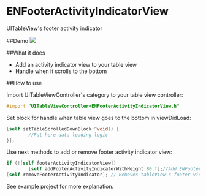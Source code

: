 ENFooterActivityIndicatorView
=============================

UITableView's footer activity indicator

##Demo
![](http://i.imgur.com/EVpes91.gif)

##What it does

* Add an activity indicator view to your table view
* Handle when it scrolls to the bottom

##How to use

Import UITableViewController's category to your table view controller:
```objective-c
#import "UITableViewController+ENFooterActivityIndicatorView.h"
```
Set block for handle when table view goes to the bottom in viewDidLoad:
```objective-c
[self setTableScrolledDownBlock:^void() {
        //Put here data loading logic
}];
```
Use next methods to add or remove footer activity indicator view:
```objective-c
if (![self footerActivityIndicatorView])
        [self addFooterActivityIndicatorWithHeight:80.f];//Add ENFooterActivityIndicatorView to tableView's footer
[self removeFooterActivityIndicator]; // Removes tableView's footer view
```
See example project for more explanation.
